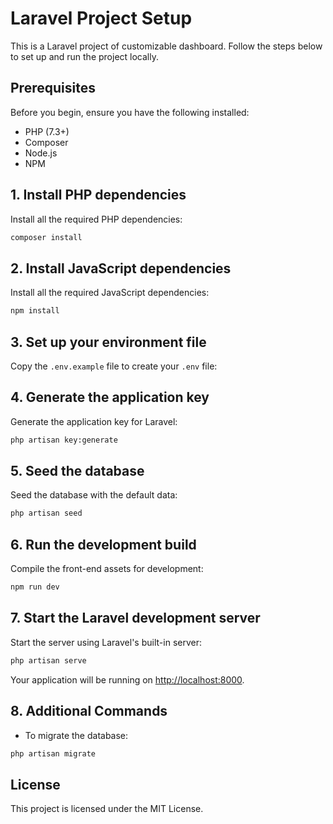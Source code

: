
# Laravel Project Setup

This is a Laravel project of customizable dashboard. Follow the steps below to set up and run the project locally.

## Prerequisites

Before you begin, ensure you have the following installed:

- PHP (7.3+)
- Composer
- Node.js
- NPM

## 1. Install PHP dependencies

Install all the required PHP dependencies:

```bash
composer install
```

## 2. Install JavaScript dependencies

Install all the required JavaScript dependencies:

```bash
npm install
```

## 3. Set up your environment file

Copy the `.env.example` file to create your `.env` file:

## 4. Generate the application key

Generate the application key for Laravel:

```bash
php artisan key:generate
```

## 5. Seed the database

Seed the database with the default data:

```bash
php artisan seed
```

## 6. Run the development build

Compile the front-end assets for development:

```bash
npm run dev
```

## 7. Start the Laravel development server

Start the server using Laravel's built-in server:

```bash
php artisan serve
```

Your application will be running on [http://localhost:8000](http://localhost:8000).

## 8. Additional Commands

- To migrate the database:

```bash
php artisan migrate
```

## License

This project is licensed under the MIT License.
